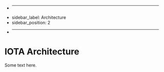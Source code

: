 + ---
+ sidebar_label: Architecture
+ sidebar_position: 2
+ ---

# IOTA Architecture

Some text here.